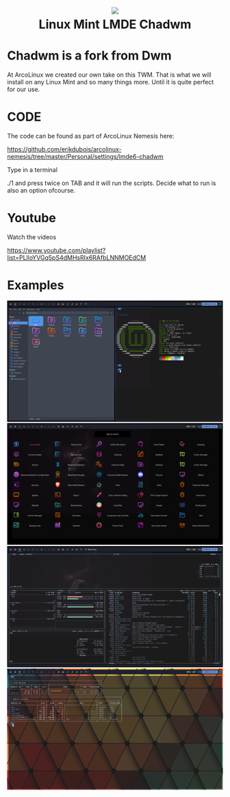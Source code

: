 <h1 align="center">
 <img src="https://github.com/erikdubois/ldme-chadwm/blob/main/logo.svg">
  <br />
   Linux Mint LMDE Chadwm
</h1>

# Chadwm is a fork from Dwm

At ArcoLinux we created our own take on this TWM. That is what we will install on any Linux Mint and so many things more.
Until it is quite perfect for our use.


# CODE

The code can be found as part of ArcoLinux Nemesis here:

https://github.com/erikdubois/arcolinux-nemesis/tree/master/Personal/settings/lmde6-chadwm


Type in a terminal

./1 and press twice on TAB and it will run the scripts. Decide what to run is also an option ofcourse.


# Youtube

Watch the videos 

https://www.youtube.com/playlist?list=PLlloYVGq5pS4dMHsRIx6RAfbLNNMOEdCM

# Examples

![Alt text](mint-chadwm1.png)
![Alt text](mint-chadwm2.png)
![Alt text](mint-chadwm3.png)
![Alt text](mint-chadwm4.png)